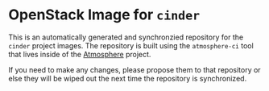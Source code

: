 # OpenStack Image for `cinder`

This is an automatically generated and synchronzied repository for the `cinder`
project images.  The repository is built using the `atmosphere-ci` tool that
lives inside of the [Atmosphere](https://github.com/vexxhost/atmosphere) project.

If you need to make any changes, please propose them to that repository or else
they will be wiped out the next time the repository is synchronized.
